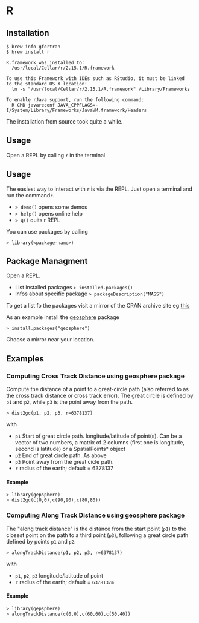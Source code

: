 # R #

## Installation ##

	$ brew info gfortran
	$ brew install r

	R.framework was installed to:
	  /usr/local/Cellar/r/2.15.1/R.framework

	To use this Framework with IDEs such as RStudio, it must be linked
	to the standard OS X location:
	  ln -s "/usr/local/Cellar/r/2.15.1/R.framework" /Library/Frameworks

	To enable rJava support, run the following command:
	  R CMD javareconf JAVA_CPPFLAGS=-I/System/Library/Frameworks/JavaVM.framework/Headers

The installation from source took quite a while.

## Usage ##

Open a REPL by calling `r` in the terminal

## Usage ##

The easiest way to interact with `r` is via the REPL. Just open a terminal and run the command`r`.

- `> demo()` opens some demos
- `> help()` opens online help
- `> q()` quits r REPL

You can use packages by calling

	> library(<package-name>)

## Package Managment ##

Open a REPL.

- List installed packages `> installed.packages()`
- Infos about specific package `> packageDescription("MASS")`

To get a list fo the packages visit a mirror of the CRAN archive site eg [this](http://mirrors.softliste.de/cran/)

As an example install the [geosphere](http://cran.r-project.org/web/packages/geosphere/index.html) package

	> install.packages("geosphere")

Choose a mirror near your location.

## Examples

### Computing Cross Track Distance using geosphere package ###

Compute the distance of a point to a great-circle path (also referred to as the cross track distance or cross track error). The great circle is defined by `p1` and `p2`, while `p3` is the point away from the path.

    > dist2gc(p1, p2, p3, r=6378137)

with

- `p1` Start of great circle path. longitude/latitude of point(s). Can be a vector of two numbers, a matrix of 2 columns (first one is longitude, second is latitude) or a SpatialPoints* object
- `p2` End of great circle path. As above
- `p3` Point away from the great cicle path.
- `r` radius of the earth; default = 6378137

#### Example

	> library(gepsphere)
	> dist2gc(c(0,0),c(90,90),c(80,80))

### Computing Along Track Distance using geosphere package ###

The "along track distance" is the distance from the start point (`p1`) to the closest point on the path to a third point (`p3`), following a great circle path defined by points `p1` and `p2`.

    > alongTrackDistance(p1, p2, p3, r=6378137)

with

- `p1`, `p2`, `p3` longitude/latitude of point
- `r` radius of the earth; default = `6378137m`

#### Example

	> library(gepsphere)
	> alongTrackDistance(c(0,0),c(60,60),c(50,40))

